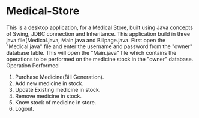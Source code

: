 # Medical-Store

This is a desktop application, for a Medical Store, built using Java
concepts of Swing, JDBC connection and Inheritance.
This application build in three java file(Medical.java, Main.java and
Billpage.java. First open the "Medical.java" file and enter the username
and password from the "owner" database table. This will open the
"Main.java" file which contains the operations to be performed on the
medicine stock in the "owner" database.
Operation Performed
1. Purchase Medicine(Bill Generation).
2. Add new medicine in stock.
3. Update Existing medicine in stock.
4. Remove medicine in stock.
5. Know stock of medicine in store.
6. Logout.
